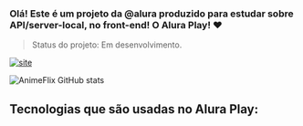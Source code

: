 ### Olá! Este é um projeto da @alura produzido para estudar sobre API/server-local, no front-end! O Alura Play! ❤️

> Status do projeto: Em desenvolvimento.

[![site](https://img.shields.io/website-up-down-green-red/http/monip.org.svg)](https://kalebzaki4.github.io/AnimeFlix/)

![AnimeFlix GitHub stats](https://github-readme-stats.vercel.app/api?username=kalebzaki4&show_icons=true&theme=dracula)

## Tecnologias que são usadas no Alura Play:

<div style="display: inline_block"><br/>
  <img align="center" alt="" src="https://img.shields.io/badge/JavaScript-323330?style=for-the-badge&logo=javascript&logoColor=F7DF1E">
  <img align="center" alt="" src="https://img.shields.io/badge/HTML5-E34F26?style=for-the-badge&logo=html5&logoColor=white">
   <img align="center" alt="" src="https://img.shields.io/badge/CSS3-1572B6?style=for-the-badge&logo=css3&logoColor=white">
   <img align="center" alt="" src="https://img.shields.io/badge/Node.js-43853D?style=for-the-badge&logo=node.js&logoColor=white">
   <img align="center" alt="" src="https://img.shields.io/badge/json%20web%20tokens-323330?style=for-the-badge&logo=json-web-tokens&logoColor=pink">
   
</div>
